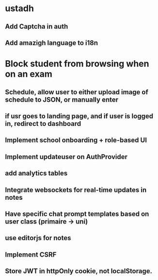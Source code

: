 # ustadh

## Add Captcha in auth
## Add amazigh language to i18n
# Block student from browsing when on an exam
## Schedule, allow user to either upload image of schedule to JSON, or manually enter
## if usr goes to landing page, and if user is logged in, redirect to dashboard

## Implement school onboarding + role-based UI
## Implement updateuser on AuthProvider
## add analytics tables
## Integrate websockets for real-time updates in notes
## Have specific chat prompt templates based on user class (primaire -> uni)
## use editorjs for notes
## Implement CSRF
## Store JWT in httpOnly cookie, not localStorage.
